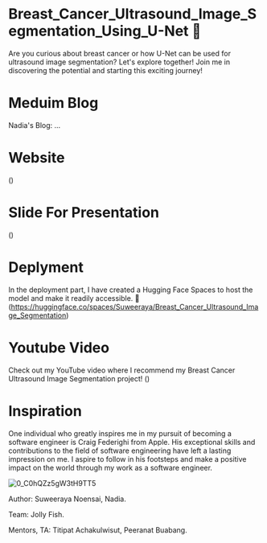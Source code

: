 # Breast_Cancer_Ultrasound_Image_Segmentation_Using_U-Net 💐
Are you curious about breast cancer or how U-Net can be used for ultrasound image segmentation? Let's explore together! Join me in discovering the potential and starting this exciting journey!

# Meduim Blog
Nadia's Blog: ...

# Website
()

# Slide For Presentation
()

# Deplyment
In the deployment part, I have created a Hugging Face Spaces to host the model and make it readily accessible. 💐 
(https://huggingface.co/spaces/Suweeraya/Breast_Cancer_Ultrasound_Image_Segmentation)

# Youtube Video
Check out my YouTube video where I recommend my Breast Cancer Ultrasound Image Segmentation project! 
()

# Inspiration
One individual who greatly inspires me in my pursuit of becoming a software engineer is Craig Federighi from Apple. His exceptional skills and contributions to the field of software engineering have left a lasting impression on me. I aspire to follow in his footsteps and make a positive impact on the world through my work as a software engineer. 

![0_C0hQZz5gW3tH9TT5](https://github.com/nadiasuweer4ya/Breast_Cancer_Ultrasound_Image_Segmentation_Using_U-Net/assets/135404371/cbd77009-2df7-4f0d-accd-10cfd86f4730)


Author: Suweeraya Noensai, Nadia.

Team: Jolly Fish. 

Mentors, TA: Titipat Achakulwisut, Peeranat Buabang.

